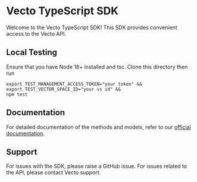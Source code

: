 # Vecto TypeScript SDK

Welcome to the Vecto TypeScript SDK! This SDK provides convenient access to the Vecto API.

## Local Testing
Ensure that you have Node 18+ installed and tsc. Clone this directory then run

```
export TEST_MANAGEMENT_ACCESS_TOKEN="your token" &&
export TEST_VECTOR_SPACE_ID="your vs id" &&
npm test
```



## Documentation

For detailed documentation of the methods and models, refer to our [official documentation](https://docs.vecto.ai/).

## Support

For issues with the SDK, please raise a GitHub issue. For issues related to the API, please contact Vecto support.